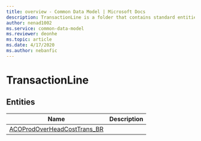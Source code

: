 ```yaml
---
title: overview - Common Data Model | Microsoft Docs
description: TransactionLine is a folder that contains standard entities related to the Common Data Model.
author: nenad1002
ms.service: common-data-model
ms.reviewer: deonhe
ms.topic: article
ms.date: 4/17/2020
ms.author: nebanfic
---
```


# TransactionLine


## Entities

|Name|Description|
|---|---|
|[ACOProdOverHeadCostTrans_BR](ACOProdOverHeadCostTrans_BR.md)||
